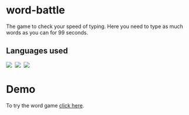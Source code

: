 # word-battle

The game to check your speed of typing. Here you need to type as much words as you can for 99 seconds.

## Languages used
<p align="left">
  <img src="https://img.shields.io/badge/javascript-informational?style=for-the-badge&logoColor=black&color=EBEB23"/>&nbsp;
  <img src="https://img.shields.io/badge/CSS-informational?style=for-the-badge&logoColor=black&color=4121DE"/>&nbsp;
  <img src="https://img.shields.io/badge/HTML-informational?style=for-the-badge&logoColor=black&color=E64444"/>&nbsp;
</p>

# Demo 
To try the word game [click here](https://maksimdimov.github.io/word-battle/).
